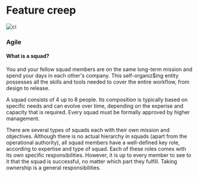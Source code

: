 # Feature creep

![ci](https://github.com/niekcandaele/feature-creep/actions/workflows/ci.yml/badge.svg)

### Agile

#### What is a squad?

You and your fellow squad members are on the same long-term mission and spend your days in each other's company. This self-organiz$ing entity possesses all the skills and tools needed to cover the entire workflow, from design to release.

A squad consists of 4 up to 8 people. Its composition is typically based on specific needs and can evolve over time, depending on the experise and capacity that is required. Every squad must be formally approved by higher management.

There are several types of squads each with their own mission and objectives. Although there is no actual hierarchy in squads (apart from the operational authority), all squad members have a well-defined key role, according to expertise and type of squad. Each of these roles comes with its own specific responsibilities. However, it is up to every member to see to it that the squad is successful, no matter which part they fulfill. Taking ownership is a general responsibilities.
